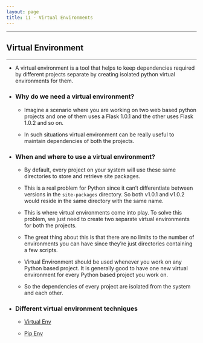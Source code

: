 ```yaml
---
layout: page
title: 11 - Virtual Environments
---
```

***

## Virtual Environment
***

- A virtual environment is a tool that helps to keep dependencies required by different projects separate by creating isolated python virtual environments for them.

- ### Why do we need a virtual environment?

  - Imagine a scenario where you are working on two web based python projects and one of them uses a Flask 1.0.1 and the other uses Flask 1.0.2 and so on.
  
  - In such situations virtual environment can be really useful to maintain dependencies of both the projects.

- ### When and where to use a virtual environment?

  - By default, every project on your system will use these same directories to store and retrieve site packages.

  - This is a real problem for Python since it can’t differentiate between versions in the `site-packages` directory. So both v1.0.1 and v1.0.2 would reside in the same directory with the same name.

  - This is where virtual environments come into play. To solve this problem, we just need to create two separate virtual environments for both the projects.

  - The great thing about this is that there are no limits to the number of environments you can have since they’re just directories containing a few scripts.

  - Virtual Environment should be used whenever you work on any Python based project. It is generally good to have one new virtual environment for every Python based project you work on.
  
  - So the dependencies of every project are isolated from the system and each other.

- ### Different virtual environment techniques

  - [Virtual Env](https://george-kj.github.io/py-tour/lessons/11/virtual_env)

  - [Pip Env](https://george-kj.github.io/py-tour/lessons/11/pip_env)
